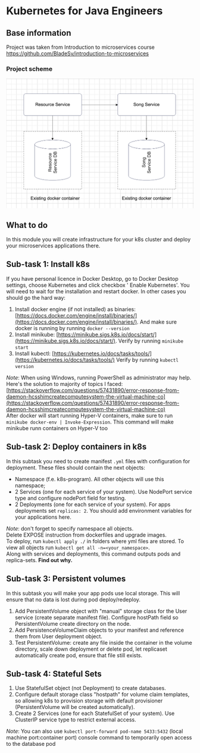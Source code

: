 # Kubernetes for Java Engineers

## Base information

Project was taken from Introduction to microservices course
https://github.com/BladeSv/introduction-to-microservices

### Project scheme

[![](./assests/img.png)](https://git.epam.com/epm-cdp/global-java-foundation-program/java-courses/-/raw/main/introduction-to-microservices/tasks/microservice_architecture_overview/images/microservice_architecture_overview.png)

## What to do

In this module you will create infrastructure for your k8s cluster and deploy your microservices applications there.

## Sub-task 1: Install k8s

If you have personal licence in Docker Desktop, go to Docker Desktop settings, choose Kubernetes and click checkbox '
Enable Kubernetes'. You will need to wait for the installation and restart docker. In other cases you should go the hard
way:

1. Install docker engine (if not installed) as
   binaries: [https://docs.docker.com/engine/install/binaries/](https://docs.docker.com/engine/install/binaries/). And
   make sure docker is running by running `docker --version`
2. Install minikube: [https://minikube.sigs.k8s.io/docs/start/](https://minikube.sigs.k8s.io/docs/start/). Verify by
   running `minikube start`
3. Install kubectl: [https://kubernetes.io/docs/tasks/tools/](https://kubernetes.io/docs/tasks/tools/) Verify by
   running `kubectl version`

_Note_: When using Windows, running PowerShell as administrator may help. Here's the solution to majority of topics I
faced: [https://stackoverflow.com/questions/57431890/error-response-from-daemon-hcsshimcreatecomputesystem-the-virtual-machine-co](https://stackoverflow.com/questions/57431890/error-response-from-daemon-hcsshimcreatecomputesystem-the-virtual-machine-co)  
After docker will start running Hyper-V containers, make sure to run `minikube docker-env | Invoke-Expression`. This
command will make minikube runn containers on Hyper-V too

## Sub-task 2: Deploy containers in k8s

In this subtask you need to create manifest `.yml` files with configuration for deployment. These files should contain
the next objects:

- Namespace (f.e. k8s-program). All other objects will use this namespace;
- 2 Services (one for each service of your system). Use NodePort service type and configure nodePort field for testing.
- 2 Deployments (one for each service of your system). For apps deployments set `replicas: 2`. You should add
  environment variables for your applications here.

_Note_: don't forget to specify namespace all objects.  
Delete EXPOSE instruction from dockerfiles and upgrade images.  
To deploy, run `kubectl apply ./` in folders where yml files are stored. To view all objects
run `kubectl get all -n=<your_namespace>`.  
Along with services and deployments, this command outputs pods and replica-sets. **Find out why.**

## Sub-task 3: Persistent volumes

In this subtask you will make your app pods use local storage. This will ensure that no data is lost during pod
deploy/redeploy.

1. Add PersistentVolume object with "manual" storage class for the User service (create separate manifest file).
   Configure hostPath field so PersistentVolume create directory on the node.
2. Add PersistenceVolumeClaim objects to your manifest and reference them from User deployment object.
3. Test PersistentVolume: create any file inside the container in the volume directory, scale down deployment or delete
   pod, let replicaset automatically create pod, ensure that file still exists.

## Sub-task 4: Stateful Sets

1. Use StatefulSet object (not Deployment) to create databases.
2. Configure default storage class "hostpath" for volume claim templates, so allowing k8s to provision storage with
   default provisioner (PersistentVolume will be created automatically).
3. Create 2 Services (one for each StatefulSet of your system). Use ClusterIP service type to restrict external access.

_Note_: You can also use `kubectl port-forward pod-name 5433:5432` (local machine port:container port) console command
to temporarily open access to the database pod